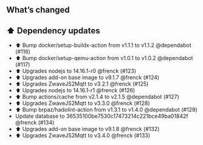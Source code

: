 ## What’s changed

## ⬆️ Dependency updates

- ⬆️ Bump docker/setup-buildx-action from v1.1.1 to v1.1.2 @dependabot (#116)
- ⬆️ Bump docker/setup-qemu-action from v1.0.1 to v1.0.2 @dependabot (#117)
- ⬆️ Upgrades nodejs to 14.16.1-r0 @frenck (#123)
- ⬆️ Upgrades add-on base image to v9.1.7 @frenck (#124)
- ⬆️ Upgrades ZwaveJS2Mqtt to v3.2.1 @frenck (#125)
- ⬆️ Upgrades nodejs to 14.16.1-r1 @frenck (#126)
- ⬆️ Bump actions/cache from v2.1.4 to v2.1.5 @dependabot (#127)
- ⬆️ Upgrades ZwaveJS2Mqtt to v3.3.0 @frenck (#128)
- ⬆️ Bump brpaz/hadolint-action from v1.3.1 to v1.4.0 @dependabot (#129)
- Update database to 36535100be7530c17473214c221bce49ba01842f @frenck (#134)
- ⬆️ Upgrades add-on base image to v9.1.8 @frenck (#132)
- ⬆️ Upgrades ZwaveJS2Mqtt to v3.4.0 @frenck (#133)
